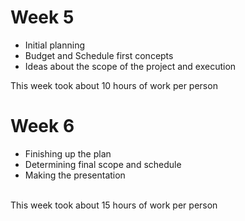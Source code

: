 # Week 5
- Initial planning
- Budget and Schedule first concepts
- Ideas about the scope of the project and execution

This week took about 10 hours of work per person

# Week 6
- Finishing up the plan
- Determining final scope and schedule
- Making the presentation

<br>This week took about 15 hours of work per person
